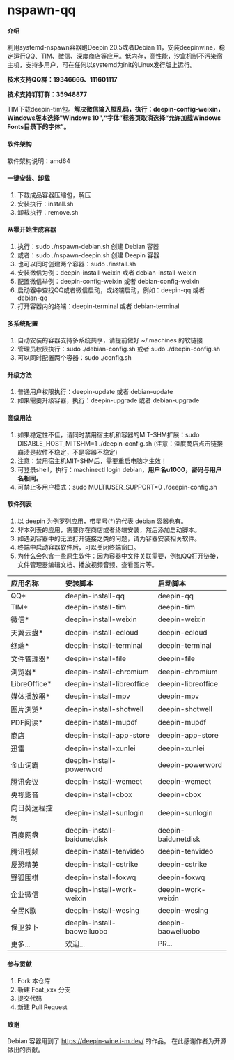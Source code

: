 # nspawn-qq

#### 介绍
利用systemd-nspawn容器跑Deepin 20.5或者Debian 11，安装deepinwine，稳定运行QQ、TIM、微信、深度商店等应用。低内存，高性能，沙盒机制不污染宿主机，支持多用户，可在任何以systemd为init的Linux发行版上运行。

<p><b>技术支持QQ群：19346666、111601117</b></p>
<p><b>技术支持钉钉群：35948877</b></p>
TIM下载deepin-tim包。<b>解决微信输入框乱码，执行：deepin-config-weixin，Windows版本选择"Windows 10",“字体”标签页取消选择“允许加载Windows Fonts目录下的字体”。</b>

#### 软件架构
软件架构说明：amd64

#### 一键安装、卸载
1. 下载成品容器压缩包，解压
2. 安装执行：install.sh
3. 卸载执行：remove.sh

#### 从零开始生成容器
1.  执行：sudo ./nspawn-debian.sh 创建 Debian 容器
2.  或者：sudo ./nspawn-deepin.sh 创建 Deepin 容器
3.  也可以同时创建两个容器：sudo ./install.sh
4.  安装微信为例：deepin-install-weixin 或者 debian-install-weixin
5.  配置微信举例：deepin-config-weixin 或者 debian-config-weixin
6.  启动器中查找QQ或者微信启动，或终端启动，例如：deepin-qq 或者 debian-qq
7.  打开容器内的终端：deepin-terminal 或者 debian-terminal

#### 多系统配置
1.  自动安装的容器支持多系统共享，请提前做好 ~/.machines 的软链接
2.  管理员权限执行：sudo ./debian-config.sh 或者 sudo ./deepin-config.sh
3.  可以同时配置两个容器：sudo ./config.sh

#### 升级方法
1.  普通用户权限执行：deepin-update 或者 debian-update
2.  如果需要升级容器，执行：deepin-upgrade 或者 debian-upgrade

#### 高级用法
1.  如果稳定性不佳，请同时禁用宿主机和容器的MIT-SHM扩展：sudo DISABLE_HOST_MITSHM=1 ./deepin-config.sh (注意：深度商店点击链接崩溃是软件不稳定，不是容器不稳定)
2.  注意：禁用宿主机MIT-SHM后，需要重启电脑才生效！
3.  可登录shell，执行：machinectl login debian，<b>用户名u1000，密码与用户名相同。</b>
4.  可禁止多用户模式：sudo MULTIUSER_SUPPORT=0 ./deepin-config.sh

#### 软件列表
1.  以 deepin 为例罗列应用，带星号(*)的代表 debian 容器也有。
2.  非本列表的应用，需要你在商店或者终端安装，然后添加启动脚本。
3.  如遇到容器中的无法打开链接之类的问题，请为容器安装相关软件。
4.  终端中启动容器软件后，可以关闭终端窗口。
5.  为什么会包含一些原生软件：因为容器中文件关联需要，例如QQ打开链接，文件管理器编辑文档、播放视频音频、查看图片等。

| 应用名称      | 安装脚本                     | 启动脚本                  |
| :---        | :----                       | :----                    |
| QQ*         | deepin-install-qq           | deepin-qq                |
| TIM*        | deepin-install-tim          | deepin-tim               |
| 微信*        | deepin-install-weixin       | deepin-weixin            |
| 天翼云盘*     | deepin-install-ecloud       | deepin-ecloud            |
| 终端*        | deepin-install-terminal     | deepin-terminal          |
| 文件管理器*   | deepin-install-file         | deepin-file              |
| 浏览器*      | deepin-install-chromium     | deepin-chromium          |
| LibreOffice*| deepin-install-libreoffice  | deepin-libreoffice       |
| 媒体播放器*   | deepin-install-mpv          | deepin-mpv               |
| 图片浏览*     | deepin-install-shotwell     | deepin-shotwell          |
| PDF阅读*     | deepin-install-mupdf        | deepin-mupdf             |
| 商店         | deepin-install-app-store    | deepin-app-store         |
| 迅雷         | deepin-install-xunlei       | deepin-xunlei            |
| 金山词霸      | deepin-install-powerword    | deepin-powerword         |
| 腾讯会议      | deepin-install-wemeet       | deepin-wemeet            |
| 央视影音      | deepin-install-cbox         | deepin-cbox              |
| 向日葵远程控制 | deepin-install-sunlogin     | deepin-sunlogin          |
| 百度网盘      | deepin-install-baidunetdisk | deepin-baidunetdisk      |
| 腾讯视频      | deepin-install-tenvideo     | deepin-tenvideo          |
| 反恐精英      | deepin-install-cstrike      | deepin-cstrike           |
| 野狐围棋      | deepin-install-foxwq        | deepin-foxwq             |
| 企业微信      | deepin-install-work-weixin  | deepin-work-weixin       |
| 全民K歌      | deepin-install-wesing       | deepin-wesing            |
| 保卫萝卜      | deepin-install-baoweiluobo  | deepin-baoweiluobo       |
| 更多...      | 欢迎...                      | PR...                    |

#### 参与贡献
1.  Fork 本仓库
2.  新建 Feat_xxx 分支
3.  提交代码
4.  新建 Pull Request

#### 致谢
Debian 容器用到了 https://deepin-wine.i-m.dev/ 的作品。
在此感谢作者为开源做出的贡献。
